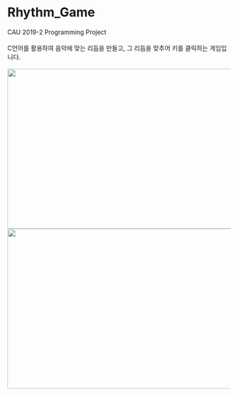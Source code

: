 <h1>Rhythm_Game</h1>
CAU 2019-2  Programming Project<br><br>
C언어를 활용하여 음악에 맞는 리듬을 만들고, 그 리듬을 맞추어 키를 클릭하는 게임입니다.<br><br> 
<img src=https://github.com/DooHongKm/Rhythm_Game/assets/127850414/d7f2a8e0-1f48-4492-812a-4866c74dcdae width=600 height=360><br>
<img src=https://github.com/DooHongKm/Rhythm_Game/assets/127850414/ee6994a6-abb4-4672-ac73-3aff8e3acf11 width=600 height=360>

